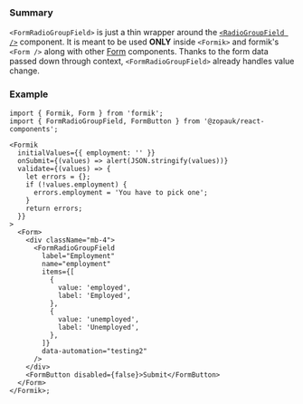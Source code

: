 ### Summary

`<FormRadioGroupField>` is just a thin wrapper around the [`<RadioGroupField />`](#/Components/Molecules/RadioGroupField) component.
It is meant to be used **ONLY** inside `<Formik>` and formik's `<Form />` along with other [Form](#/Organisms/Form) components.
Thanks to the form data passed down through context, `<FormRadioGroupField>` already handles value change.

### Example

```tsx
import { Formik, Form } from 'formik';
import { FormRadioGroupField, FormButton } from '@zopauk/react-components';

<Formik
  initialValues={{ employment: '' }}
  onSubmit={(values) => alert(JSON.stringify(values))}
  validate={(values) => {
    let errors = {};
    if (!values.employment) {
      errors.employment = 'You have to pick one';
    }
    return errors;
  }}
>
  <Form>
    <div className="mb-4">
      <FormRadioGroupField
        label="Employment"
        name="employment"
        items={[
          {
            value: 'employed',
            label: 'Employed',
          },
          {
            value: 'unemployed',
            label: 'Unemployed',
          },
        ]}
        data-automation="testing2"
      />
    </div>
    <FormButton disabled={false}>Submit</FormButton>
  </Form>
</Formik>;
```
